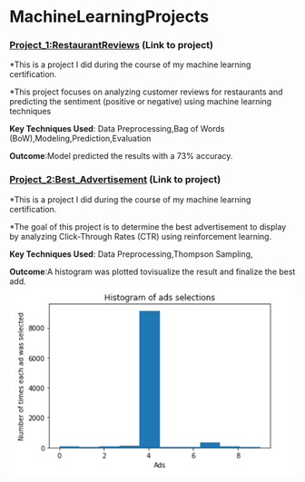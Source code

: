 # MachineLearningProjects


### [Project_1:RestaurantReviews](https://github.com/PRANAVKUMAR183/RestaurantReviews) (Link to project)

*This is a project I did during the course of my machine learning certification.

*This project focuses on analyzing customer reviews for restaurants and predicting the sentiment (positive or negative) using machine learning techniques

**Key Techniques Used**: Data Preprocessing,Bag of Words (BoW),Modeling,Prediction,Evaluation

**Outcome**:Model predicted the results with a 73% accuracy.


### [Project_2:Best_Advertisement](https://github.com/PRANAVKUMAR183/Best_Advertisement) (Link to project)

*This is a project I did during the course of my machine learning certification.

*The goal of this project is to determine the best advertisement to display by analyzing Click-Through Rates (CTR) using reinforcement learning.

**Key Techniques Used**: Data Preprocessing,Thompson Sampling,

**Outcome**:A histogram was plotted tovisualize the result and finalize the best add.
![](ADS.png)











